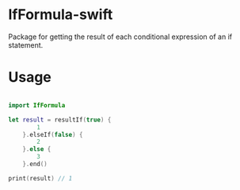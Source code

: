 # IfFormula-swift

Package for getting the result of each conditional expression of an if statement.


# Usage

```swift

import IfFormula

let result = resultIf(true) {
        1
    }.elseIf(false) {
        2
    }.else {
        3
    }.end()

print(result) // 1
```
